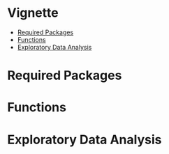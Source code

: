 Vignette
================

  - [Required Packages](#required-packages)
  - [Functions](#functions)
  - [Exploratory Data Analysis](#exploratory-data-analysis)

# Required Packages

# Functions

# Exploratory Data Analysis
